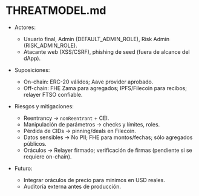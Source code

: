 # THREATMODEL.md

- Actores:
  - Usuario final, Admin (DEFAULT_ADMIN_ROLE), Risk Admin (RISK_ADMIN_ROLE).
  - Atacante web (XSS/CSRF), phishing de seed (fuera de alcance del dApp).

- Suposiciones:
  - On-chain: ERC-20 válidos; Aave provider aprobado.
  - Off-chain: FHE Zama para agregados; IPFS/Filecoin para recibos; relayer FTSO confiable.

- Riesgos y mitigaciones:
  - Reentrancy → `nonReentrant` + CEI.
  - Manipulación de parámetros → checks y límites, roles.
  - Pérdida de CIDs → pinning/deals en Filecoin.
  - Datos sensibles → No PII; FHE para montos/fechas; sólo agregados públicos.
  - Oráculos → Relayer firmado; verificación de firmas (pendiente si se requiere on-chain).

- Futuro:
  - Integrar oráculos de precio para mínimos en USD reales.
  - Auditoría externa antes de producción.
